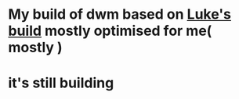 # My build of dwm based on <a href="https://github.com/LukeSmithxyz">Luke's build</a> mostly optimised for me( mostly )
# it's still building

